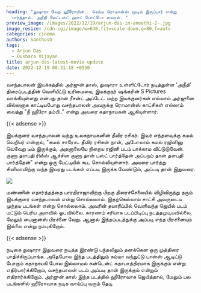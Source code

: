 ```yaml
---
heading: "துஷாரா வேற ஹீரோயின்.. செம்ம ரொமான்ஸ் மூடில் இருப்பார் என்று
  பார்த்தால். அநீதி லேட்டஸ்ட் ஹாட் போட்டோ வைரல். "
preview_image: /images/2022/12/19/arjun-das-in-aneethi-2-.jpg
image_resize: /cdn-cgi/image/w=640,fit=scale-down,q=80,f=auto
categories: cinema
authors: Santhosh
tags:
  - Arjun Das
  - Dushara Vijayan
title: arjun-das-latest-movie-update
date: 2022-12-19 08:31:18 +0530
---
```

வசந்தபாலன் இயக்கத்தில் அர்ஜுன் தாஸ், துஷாரா உள்ளிட்டோர் நடித்துள்ள ‘அநீதி’ திரைப்படத்தின் வெளியீட்டு உரிமையை, இயக்குநர் ஷங்கரின் S Pictures வாங்கியுள்ளது என்பது தான் ரீசன்ட் அப்டேட். மற்ற இயக்குனர்கள் எல்லாம் அர்ஜுனை வில்லனாக காட்டியபோது வசந்தபாலன் அவருக்கு ரொமான்ஸ் காட்சிகள் எல்லாம் வைத்து "நீ ஹீரோ தம்பி.." என்று அவரை கதாநாயகன் ஆகியுள்ளார்.

{{< adsense >}}

இயக்குனர் வசந்தபாலன் வந்து உலகநாயகனின் தீவிர ரசிகர். இவர் எந்தளவுக்கு கமல் வெறியர் என்றால், "கமல் சாரோட தீவிர ரசிகன் நான், அபோலாம் கமல் ரஜினினு வெவேறு டீம் இருக்கும், அதனாலையே நிறைய ரஜினி படம் பாக்காம விட்டுடுவேன். குணா தளபதி ரிலீஸ் ஆச்சின குணா தான் பஸ்ட் பார்த்தேன் அப்பறம் தான் தளபதி பார்த்தேன்" என்று ஒரு பேட்டியில் கூட சொல்லியுள்ளார். அவரை பார்த்து சினிமாவிற்கு வந்த இவரது படங்கள் எப்படி இருக்க வேண்டும், அப்படி தான் இதுவரை. 

![](/images/2022/12/19/arjun-das-in-aneethi-1-.jpg)

மண்ணின் எதார்த்தத்தை பாரதிராஜாவிற்கு பிறகு திரைச்சேலையில் விழிவிருந்து தரும் இயக்குனர் வசந்தபாலன் என்று சொல்லலாம். இதற்கெல்லாம் சாட்சி அவருடைய முந்தய படங்கள் என்று சொல்லலாம். அவரின் தயாரிப்பில் வெளிவந்த ஜெயில் படம் மட்டும் பெரிய அளவில் ஓடவில்லை. காரணம் சரியாக படப்பிடிப்பு நடத்தமுடியவில்லை, மேலும் பைனான்ஸ் பிரச்னை வேறு. ஆனால் இந்தப்படத்துக்கு அப்படி எந்த பிரச்னையும் இல்லை என்று நம்புகிறோம். 

{{< adsense >}}

நடிகை துஷாரா இதுவரை நடித்த இரண்டு பந்தலிலும் தனக்கென ஒரு முத்திரை பாதிச்சிருப்பாங்க. அதேபோல இந்த படத்திலும் சும்மா வந்துட்டு டான்ஸ் ஆடிட்டு போகும் கதாநாயகி போல இல்லாமல் கன்டென்ட் கதாபாத்திரமாக இருக்கும் என்று எதிர்பார்க்கிறோம், வசந்தபாலன் படம் அப்படி தான் இருக்கும் என்றும் எதிரார்க்கிறோம். அர்ஜுன் தாஸ் இந்த படத்தில் ஹீரோவாக ஜெயித்தால், மேலும் பல படங்களில் ஹீரோவாக நடிக வாய்ப்பு வரும் தேடி.